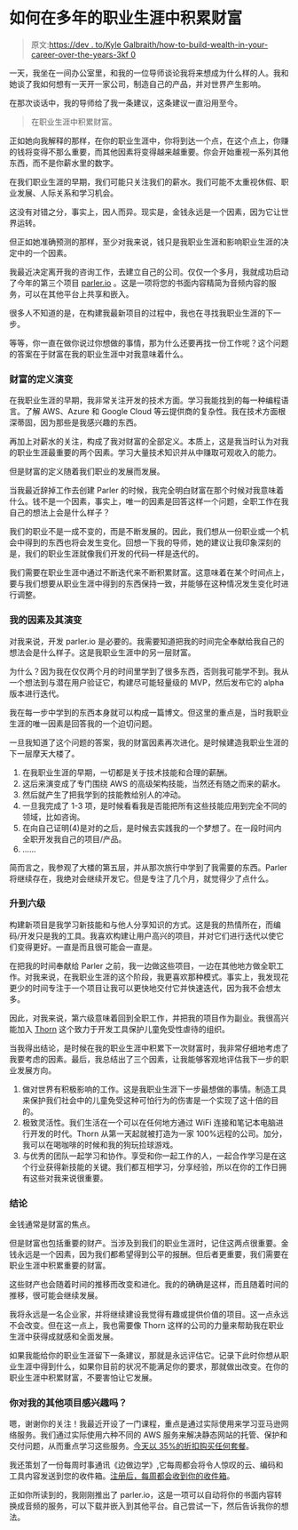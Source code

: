 # 如何在多年的职业生涯中积累财富

> 原文:[https://dev . to/Kyle Galbraith/how-to-build-wealth-in-your-career-over-the-years-3kf 0](https://dev.to/kylegalbraith/how-to-build-wealth-in-your-career-over-the-years-3kf0)

一天，我坐在一间办公室里，和我的一位导师谈论我将来想成为什么样的人。我和她谈了我如何想有一天开一家公司，制造自己的产品，并对世界产生影响。

在那次谈话中，我的导师给了我一条建议，这条建议一直沿用至今。

> 在职业生涯中积累财富。

正如她向我解释的那样，在你的职业生涯中，你将到达一个点，在这个点上，你赚的钱将变得不那么重要，而其他因素将变得越来越重要。你会开始重视一系列其他东西，而不是你薪水里的数字。

在我们职业生涯的早期，我们可能只关注我们的薪水。我们可能不太重视休假、职业发展、人际关系和学习机会。

这没有对错之分，事实上，因人而异。现实是，金钱永远是一个因素，因为它让世界运转。

但正如她准确预测的那样，至少对我来说，钱只是我职业生涯和影响职业生涯的决定中的一个因素。

我最近决定离开我的咨询工作，去建立自己的公司。仅仅一个多月，我就成功启动了今年的第三个项目 [parler.io](https://www.parler.io) 。这是一项将您的书面内容精简为音频内容的服务，可以在其他平台上共享和嵌入。

很多人不知道的是，在构建我最新项目的过程中，我也在寻找我职业生涯的下一步。

等等，你一直在做你说过你想做的事情，那为什么还要再找一份工作呢？这个问题的答案在于财富在我的职业生涯中对我意味着什么。

### 财富的定义演变

在我职业生涯的早期，我非常关注开发的技术方面。学习我能找到的每一种编程语言。了解 AWS、Azure 和 Google Cloud 等云提供商的复杂性。我在技术方面根深蒂固，因为那些是我感兴趣的东西。

再加上对薪水的关注，构成了我对财富的全部定义。本质上，这是我当时认为对我的职业生涯最重要的两个因素。学习大量技术知识并从中赚取可观收入的能力。

但是财富的定义随着我们职业的发展而发展。

当我最近辞掉工作去创建 Parler 的时候，我完全明白财富在那个时候对我意味着什么。钱不是一个因素，事实上，唯一的因素是回答这样一个问题，全职工作在我自己的想法上会是什么样子？

我们的职业不是一成不变的，而是不断发展的。因此，我们想从一份职业或一个机会中得到的东西也将会发生变化。回想一下我的导师，她的建议让我印象深刻的是，我们的职业生涯就像我们开发的代码一样是迭代的。

我们需要在职业生涯中通过不断迭代来不断积累财富。这意味着在某个时间点上，要与我们想要从职业生涯中得到的东西保持一致，并能够在这种情况发生变化时进行调整。

### 我的因素及其演变

对我来说，开发 parler.io 是必要的。我需要知道把我的时间完全奉献给我自己的想法会是什么样子。这是我职业生涯中的另一层财富。

为什么？因为我在仅仅两个月的时间里学到了很多东西，否则我可能学不到。我从一个想法到与潜在用户验证它，构建尽可能轻量级的 MVP，然后发布它的 alpha 版本进行迭代。

我在每一步中学到的东西本身就可以构成一篇博文。但这里的重点是，当时我职业生涯的唯一因素是回答我的一个迫切问题。

一旦我知道了这个问题的答案，我的财富因素再次进化。是时候建造我职业生涯的下一层摩天大楼了。

1.  在我职业生涯的早期，一切都是关于技术技能和合理的薪酬。
2.  这后来演变成了专门围绕 AWS 的高级架构技能，当然还有随之而来的薪水。
3.  然后就产生了把我学到的技能教给别人的冲动。
4.  一旦我完成了 1-3 项，是时候看看我是否能把所有这些技能应用到完全不同的领域，比如咨询。
5.  在向自己证明(4)是对的之后，是时候去实践我的一个梦想了。在一段时间内全职开发我自己的项目/产品。
6.  ......

简而言之，我参观了大楼的第五层，并从那次旅行中学到了我需要的东西。Parler 将继续存在，我绝对会继续开发它。但是专注了几个月，就觉得少了点什么。

### 升到六级

构建新项目是我学习新技能和与他人分享知识的方式。这是我的热情所在，而编码/开发只是我的工具。我喜欢构建让用户高兴的项目，并对它们进行迭代以使它们变得更好。一直是而且很可能会一直是。

在把我的时间奉献给 Parler 之前，我一边做这些项目，一边在其他地方做全职工作。对我来说，在我职业生涯的这个阶段，我更喜欢那种模式。事实上，我发现花更少的时间专注于一个项目让我可以更快地交付它并快速迭代，因为我不会想太多。

因此，对我来说，第六级意味着回到全职工作，并把我的项目作为副业。我很高兴能加入 [Thorn](https://www.wearethorn.org/) 这个致力于开发工具保护儿童免受性虐待的组织。

当我得出结论，是时候在我的职业生涯中积累下一次财富时，我非常仔细地考虑了我要考虑的因素。最后，我总结出了三个因素，让我能够客观地评估我下一步的职业发展方向。

1.  做对世界有积极影响的工作。这是我职业生涯下一步最想做的事情。制造工具来保护我们社会中的儿童免受这种可怕行为的伤害是一个实现了这十倍的目的。
2.  极致灵活性。我们生活在一个可以在任何地方通过 WiFi 连接和笔记本电脑进行开发的时代。Thorn 从第一天起就被打造为一家 100%远程的公司。加分，我可以在喝咖啡的时候和我的狗玩捡球游戏。
3.  与优秀的团队一起学习和协作。享受和你一起工作的人，一起合作学习是在这个行业获得新技能的关键。我们都互相学习，分享经验，所以在你的工作日拥有这些对我来说很重要。

### 结论

金钱通常是财富的焦点。

但是财富也包括重要的财产。当涉及到我们的职业生涯时，记住这两点很重要。金钱永远是一个因素，因为我们都希望得到公平的报酬。但后者更重要，我们需要在职业生涯中积累重要的财富。

这些财产也会随着时间的推移而改变和进化。我的的确确是这样，而且随着时间的推移，很可能会继续发展。

我将永远是一名企业家，并将继续建设我觉得有趣或提供价值的项目。这一点永远不会改变。但在这一点上，我也需要像 Thorn 这样的公司的力量来帮助我在职业生涯中获得成就感和全面发展。

如果我能给你的职业生涯留下一条建议，那就是永远评估它。记录下此时你想从职业生涯中得到什么，如果你目前的状况不能满足你的要求，那就做出改变。在你的职业生涯中积累财富，不要害怕让它发展。

### 你对我的其他项目感兴趣吗？

嗯，谢谢你的关注！我最近开设了一门课程，重点是通过实际使用来学习亚马逊网络服务。我们通过实际使用六种不同的 AWS 服务来解决静态网站的托管、保护和交付问题，从而重点学习这些服务。[今天以 35%的折扣购买任何套餐](https://www.kylegalbraith.com/learn-aws)。

我还策划了一份每周时事通讯《边做边学》,它每周都会将令人惊叹的云、编码和工具内容发送到您的收件箱。[注册后，每周都会收到你的收件箱](https://kylegalbraith.com/learn-by-doing/)。

正如你所读到的，我刚刚推出了 parler.io，这是一项可以自动将你的书面内容转换成音频的服务，可以下载并嵌入到其他平台。自己尝试一下，然后告诉我你的想法。